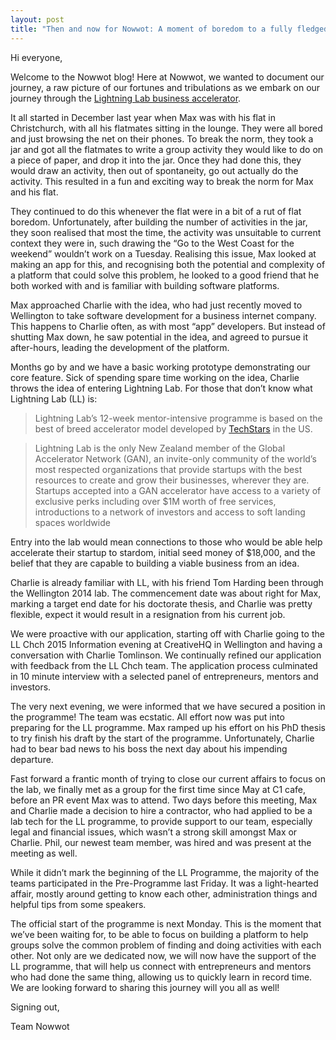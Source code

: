```yaml
---
layout: post
title: "Then and now for Nowwot: A moment of boredom to a fully fledged startup"
---
```


Hi everyone,

Welcome to the Nowwot blog! Here at Nowwot, we wanted to document our journey, a raw picture of our fortunes and tribulations as we embark on our journey through the [Lightning Lab business accelerator](http://www.lightninglab.co.nz/lightning-lab-christchurch-announces-10-startups-in-2015-programme/).

It all started in December last year when Max was with his flat in Christchurch, with all his flatmates sitting in the lounge. They were all bored and just browsing the net on their phones. To break the norm, they took a jar and got all the flatmates to write a group activity they would like to do on a piece of paper, and drop it into the jar. Once they had done this, they would draw an activity, then out of spontaneity, go out actually do the activity. This resulted in a fun and exciting way to break the norm for Max and his flat.

They continued to do this whenever the flat were in a bit of a rut of flat boredom. Unfortunately, after building the number of activities in the jar, they soon realised that most the time, the activity was unsuitable to current context they were in, such drawing the “Go to the West Coast for the weekend” wouldn’t work on a Tuesday. Realising this issue, Max looked at making an app for this, and recognising both the potential and complexity of a platform that could solve this problem, he looked to a good friend that he both worked with and is familiar with building software platforms.

Max approached Charlie with the idea, who had just recently moved to Wellington to take software development for a business internet company. This happens to Charlie often, as with most “app” developers. But instead of shutting Max down, he saw potential in the idea, and agreed to pursue it after-hours, leading the development of the platform.

Months go by and we have a basic working prototype demonstrating our core feature. Sick of spending spare time working on the idea, Charlie throws the idea of entering Lightning Lab. For those that don’t know what Lightning Lab (LL) is:

> Lightning Lab’s 12-week mentor-intensive programme is based on the best of breed
accelerator model developed by [TechStars](http://www.techstars.com/) in the US.

> Lightning Lab is the only New Zealand member of the Global Accelerator Network (GAN), an invite-only community of the world’s most respected organizations that provide startups with the best resources to create and grow their businesses, wherever they are. Startups accepted into a GAN accelerator have access to a variety of exclusive perks including over $1M worth of free services, introductions to a network of investors and access to soft landing spaces worldwide

Entry into the lab would mean connections to those who would be able help accelerate their startup to stardom, initial seed money of $18,000, and the belief that they are capable to building a viable business from an idea. 

Charlie is already familiar with LL, with his friend Tom Harding been through the Wellington 2014 lab. The commencement date was about right for Max, marking a target end date for his doctorate thesis, and Charlie was pretty flexible, expect it would result in a resignation from his current job.

We were proactive with our application, starting off with Charlie going to the LL Chch 2015 Information evening at CreativeHQ in Wellington and having a conversation with Charlie Tomlinson. We continually refined our application with feedback from the LL Chch team. The application process culminated in 10 minute interview with a selected panel of entrepreneurs, mentors and investors.

The very next evening, we were informed that we have secured a position in the programme! The team was ecstatic. All effort now was put into preparing for the LL programme. Max ramped up his effort on his PhD thesis to try finish his draft by the start of the programme. Unfortunately, Charlie had to bear bad news to his boss the next day about his impending departure. 

Fast forward a frantic month of trying to close our current affairs to focus on the lab, we finally met as a group for the first time since May at C1 cafe, before an PR event Max was to attend. Two days before this meeting, Max and Charlie made a decision to hire a contractor, who had applied to be a lab tech for the LL programme, to provide support to our team, especially legal and financial issues, which wasn’t a strong skill amongst Max or Charlie. Phil, our newest team member, was hired and was present at the meeting as well.

While it didn’t mark the beginning of the LL Programme, the majority of the teams participated in the Pre-Programme last Friday. It was a light-hearted affair, mostly around getting to know each other, administration things and helpful tips from some speakers.

The official start of the programme is next Monday. This is the moment that we’ve been waiting for, to be able to focus on building a platform to help groups solve the common problem of finding and doing activities with each other. Not only are we dedicated now, we will now have the support of the LL programme, that will help us connect with entrepreneurs and mentors who had done the same thing, allowing us to quickly learn in record time. We are looking forward to sharing this journey will you all as well!

Signing out,

Team Nowwot

